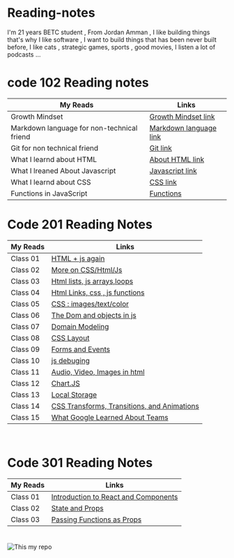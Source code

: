 # Reading-notes
I'm 21 years BETC student , From Jordan Amman , I like building things that's why I like software , I  want to build things that has been never built before, I like cats , strategic games, sports , good movies, I listen a lot of podcasts ...

#  

# code 102 Reading notes

My Reads |Links
------------ | -------------
Growth Mindset  | [Growth Mindset link](https://abdallah-abu-hussein.github.io/reading-notes/Growth%20mindset)
Markdown language for  non-technical friend  | [Markdown language link](https://abdallah-abu-hussein.github.io/reading-notes/codeFellows-102/Read01)
Git for non technical friend | [Git link](https://abdallah-abu-hussein.github.io/reading-notes/codeFellows-102/Read02)
What I learnd about HTML | [About HTML link](https://abdallah-abu-hussein.github.io/reading-notes/codeFellows-102/Read03)
What I lreaned About Javascript | [Javascript link](https://abdallah-abu-hussein.github.io/reading-notes/codeFellows-102/Read04)
What I learnd about CSS |  [CSS link](https://abdallah-abu-hussein.github.io/reading-notes/codeFellows-102/Read05)
Functions in JavaScript  | [Functions](https://abdallah-abu-hussein.github.io/reading-notes/codeFellows-102/Read07)

#

# Code 201 Reading Notes

My Reads |    Links
------------ | -------------
Class 01   | [HTML + js again](https://abdallah-abu-hussein.github.io/reading-notes/codeFellows-201/class-01)
Class 02   | [More on CSS/Html/Js](https://abdallah-abu-hussein.github.io/reading-notes/codeFellows-201/class-02)
Class 03   |[Html lists, js arrays,loops](https://abdallah-abu-hussein.github.io/reading-notes/codeFellows-201/class-03)
Class 04   |[Html Links, css , js functions](https://abdallah-abu-hussein.github.io/reading-notes/codeFellows-201/class-04)
Class 05   |[CSS : images/text/color](https://abdallah-abu-hussein.github.io/reading-notes/codeFellows-201/class-05)
Class 06   |[The Dom and objects in js](https://abdallah-abu-hussein.github.io/reading-notes/codeFellows-201/class-06)
Class 07   |[Domain Modeling](https://abdallah-abu-hussein.github.io/reading-notes/codeFellows-201/class-07)
Class 08   |[CSS Layout](https://abdallah-abu-hussein.github.io/reading-notes/codeFellows-201/class-08)
Class 09   |[Forms and Events](https://abdallah-abu-hussein.github.io/reading-notes/codeFellows-201/class-09)
Class 10   |[js debuging](https://abdallah-abu-hussein.github.io/reading-notes/codeFellows-201/class-10)
Class 11   |[Audio, Video, Images in html](https://abdallah-abu-hussein.github.io/reading-notes/codeFellows-201/class-11)
Class 12   |[Chart.JS](https://abdallah-abu-hussein.github.io/reading-notes/codeFellows-201/class-12)
Class 13   |[Local Storage](https://abdallah-abu-hussein.github.io/reading-notes/codeFellows-201/class-13)
Class 14   |[CSS Transforms, Transitions, and Animations](https://abdallah-abu-hussein.github.io/reading-notes/codeFellows-201/class-14)
Class 15   |[What Google Learned About Teams](https://abdallah-abu-hussein.github.io/reading-notes/codeFellows-201/class-15)


<br>

# Code 301 Reading Notes

My Reads |    Links
------------ | -------------
Class 01   | [Introduction to React and Components](https://abdallah-abu-hussein.github.io/reading-notes/codeFellows-301/class-01)
Class 02   | [State and Props](https://abdallah-abu-hussein.github.io/reading-notes/codeFellows-301/class-02)
Class 03   | [Passing Functions as Props](https://abdallah-abu-hussein.github.io/reading-notes/codeFellows-301/class-03)




#
![This my repo](https://i.redd.it/66pe7g9wtnr21.jpg)
#